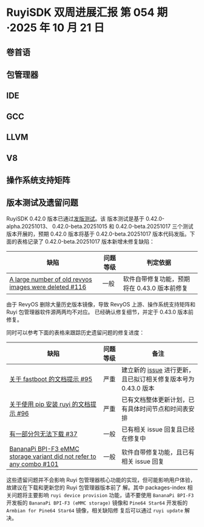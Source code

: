 # RuyiSDK 双周进展汇报  第 054 期·2025 年 10 月 21 日

## 卷首语

## 包管理器

## IDE

## GCC

## LLVM

## V8

## 操作系统支持矩阵

## 版本测试及遗留问题

RuyiSDK 0.42.0 版本已通过[发版测试](https://gitee.com/yunxiangluo/ruyisdk-test/blob/master/20251020/README.md)。该
版本测试是基于 0.42.0-alpha.20251013、 0.42.0-beta.20251015 和 0.42.0-beta.20251017 三个测试版本开展的，预期 0.42.0
 版本将基于 0.42.0-beta.20251017 版本代码发版。下面的表格记录了 0.42.0-beta.20251017 版本新增未修复缺陷：

| 缺陷      | 问题等级 |判定依据 |
| ----------- | ----------- | --- |
| [A large number of old revyos images were deleted #116](https://github.com/ruyisdk/packages-index/issues/116) | 一般 | 软件自带修复功能，预期将在 0.43.0 版本前修复 |

由于 RevyOS 删除大量历史版本镜像，导致 RevyOS 上游、操作系统支持矩阵和 Ruyi 包管理器软件源两两均不对应。
已经确认修复细节，并定于 0.43.0 版本前修复。

同时可以参考下面的表格来跟踪历史遗留问题的修复进度：

| 缺陷      | 问题等级 | 备注 |
| ----------- | ----------- | --- |
| [关于 fastboot 的文档提示 #95](https://github.com/ruyisdk/docs/issues/95)   | 严重 | 建立新的 [issue](https://github.com/ruyisdk/ruyisdk/issues/52) 进行更新，且已拟订相关修复版本号为 0.43.0 版本  |
| [关于使用 pip 安装 ruyi 的文档提示 #96](https://github.com/ruyisdk/docs/issues/96)   | 严重 | 已有文档整体更新计划，已有具体时间节点和时间表安排  |
| [有一部分包无法下载 #37](https://github.com/ruyisdk/packages-index/issues/37)     | 一般 | 已有相关 issue 回复且已经在修复中 |
| [BananaPi BPI-F3 eMMC storage variant did not refer to any combo #101](https://github.com/ruyisdk/packages-index/issues/101)     | 一般 | 软件自带修复功能，且已有相关 issue 回复 |

这些遗留问题并不会影响 Ruyi 包管理器核心功能的实现，但可能影响用户体验，故建议在下载和更新您的 Ruyi 包管理器版本前了
解。其中 packages-index 相关问题将主要影响 ``ruyi device provision`` 功能，请不要使用 ``BananaPi BPI-F3`` 开发板的
 ``BananaPi BPI-F3 (eMMC storage)`` 镜像和 ``Pine64 Star64`` 开发板的 ``Armbian for Pine64 Star64`` 镜像，相关缺陷修
复后可以通过 ``ruyi update`` 解决。
